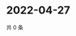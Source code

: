 # 2022-04-27

共 0 条

<!-- BEGIN WEIBO -->
<!-- 最后更新时间 Wed Apr 27 2022 07:13:44 GMT+0800 (China Standard Time) -->

<!-- END WEIBO -->

